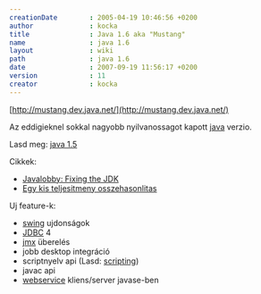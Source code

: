 ```yaml
---
creationDate        : 2005-04-19 10:46:56 +0200 
author              : kocka 
title               : Java 1.6 aka "Mustang" 
name                : java 1.6 
layout              : wiki 
path                : java 1.6 
date                : 2007-09-19 11:56:17 +0200 
version             : 11 
creator             : kocka 
---
```

[http://mustang.dev.java.net/](http://mustang.dev.java.net/)

Az eddigieknel sokkal nagyobb nyilvanossagot kapott [java](java.html) verzio.

Lasd meg: [java 1.5](java%201.5.html)

Cikkek:

*   [Javalobby: Fixing the JDK](http://www.javalobby.org/articles/fixing-the-jdk/)
*   [Egy kis teljesitmeny osszehasonlitas](http://jroller.com/page/dgilbert?entry=is_java_se_1_6)

Uj feature-k:

*   [swing](Swing.html) ujdonságok
*   [JDBC](JDBC.html) 4
*   [jmx](JMX.html) überelés
*   jobb desktop integráció
*   scriptnyelv api (Lasd: [scripting](scripting.html))
*   javac api
*   [webservice](WebServices.html) kliens/server javase-ben
 

